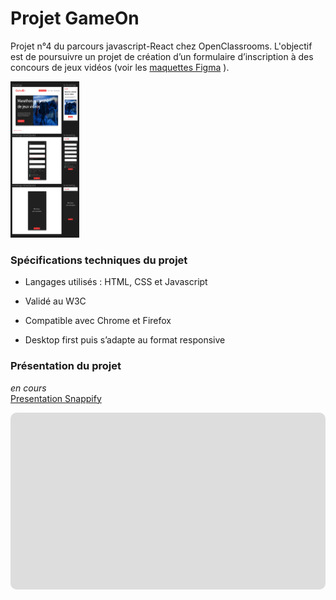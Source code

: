 # Projet GameOn

Projet n°4 du parcours javascript-React chez OpenClassrooms. L'objectif est de poursuivre un projet de création d’un formulaire d’inscription à des concours de jeux vidéos (voir les [maquettes Figma](https://www.figma.com/file/B7NKBDvSI18uoMLJgpnh48/UI-Design-GameOn-FR?node-id=106%3A630) ).

<img src="./Assets/ScreenShotMaquettes.png" width="110px" height="250px" />

### Spécifications techniques du projet

- Langages utilisés : HTML, CSS et Javascript

- Validé au W3C

- Compatible avec Chrome et Firefox

- Desktop first puis s’adapte au format responsive

### Présentation du projet

_en cours_
\
[Presentation Snappify](https://snappify.com/view/261da17a-d97a-4c83-89cc-fd0d1bada365)

<div style="overflow:hidden;margin-left:auto;margin-right:auto;border-radius:10px;width:100%;max-width:1280px;position:relative"><div style="width:100%;padding-bottom:56.25%"></div><iframe width="1280" height="720" title="OCR-P4 presentation" src="https://snappify.com/embed/261da17a-d97a-4c83-89cc-fd0d1bada365?responsive=1&p=1&b=1" allow="clipboard-write" allowfullscreen="" loading="lazy" style="background:#eee;position:absolute;left:0;top:0;width:100%" frameborder="0"></iframe></div>
